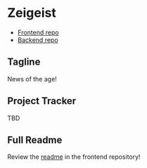 # Zeigeist
* <a href="https://github.com/graymok/frontend-sei-solo-project-2">Frontend repo</a>
* <a href="https://github.com/graymok/backend-sei-solo-project-2">Backend repo</a>

## Tagline
News of the age!

## Project Tracker
TBD

## Full Readme
Review the <a href="https://github.com/graymok/frontend-sei-solo-project-2">readme</a> in the frontend repository!
